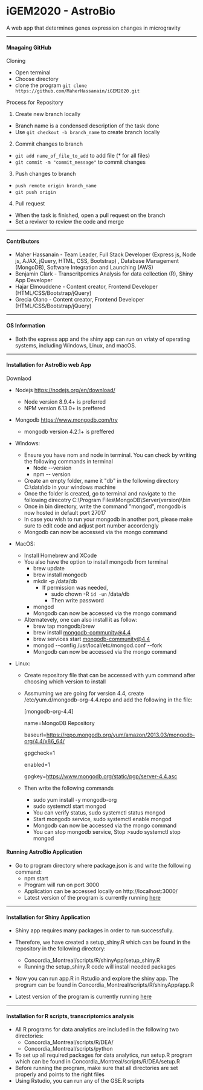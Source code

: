 # iGEM2020 - AstroBio
A web app that determines genes expression changes in microgravity

---------------------------------------------------------------------------------------------------------------------------------------


#### Mnagaing GitHub
  
  Cloning
  
 * Open terminal
 * Choose directory
 * clone the program ```git clone https://github.com/MaherHassanain/iGEM2020.git```
 
Process for Repository

1. Create new branch locally
  * Branch name is a condensed description of the task done
  * Use ```git checkout -b branch_name``` to create branch locally

2. Commit changes to branch
  * ```git add name_of_file_to_add``` to add file (* for all files)
  * ```git commit -m "commit_message"``` to commit changes

3. Push changes to branch
  * ```push remote origin branch_name```
  * ```git push origin```

4. Pull request
  * When the task is finished, open a pull request on the branch
  * Set a reviwer to review the code and merge 
  
---------------------------------------------------------------------------------------------------------------------------------------

#### Contributors

* Maher Hassanain - Team Leader, Full Stack Developer (Express js, Node js, AJAX, jQuery, HTML, CSS, Bootstrap) , Database Management (MongoDB), Software Integration and Launching (AWS)
* Benjamin Clark - Transcritpomics Analysis for data collection (R), Shiny App Developer 
* Hajar Elmouddene - Content creator, Frontend Developer (HTML/CSS/Bootstrap/jQuery)
* Grecia Olano - Content creator, Frontend Developer (HTML/CSS/Bootstrap/jQuery)

---------------------------------------------------------------------------------------------------------------------------------------
 
#### OS Information

* Both the express app and the shiny app can run on vriaty of operating systems, including Windows, Linux, and macOS. 

---------------------------------------------------------------------------------------------------------------------------------------

#### Installation for AstroBio web App

Downlaod
* Nodejs https://nodejs.org/en/download/
    * Node version 8.9.4+ is preferred
    * NPM version 6.13.0+ is preffered
* Mongodb https://www.mongodb.com/try 
    * mongodb version 4.2.1+ is preffered

* Windows:
    * Ensure you have nom and node in terminal. You can check by writing the following commands in terminal
        * Node --version
        * npm -- version 
    * Create an empty folder, name it "db" in the following directory C:\data\db in your windows machine
    * Once the folder is created, go to terminal and navigate to the following direcotry C:\Program Files\MongoDB\Server\(version)\bin
    * Once in bin directory, write the command "mongod", mongodb is now hosted in default port 27017
    * In case you wish to run your mongodb in another port, please make sure to edit code and adjust port number accordengly 
    * Mongodb can now be accessed via the mongo command
    
* MacOS:
    * Install Homebrew and XCode
    * You also have the option to install mongodb from terminal
         * brew update
        * brew install mongodb
        * mkdir -p /data/db
            * If permission was needed, 
                * sudo chown -R `id -un` /data/db
                * Then write password
         * mongod
         * Mongodb can now be accessed via the mongo command
    * Alternatevely, one can also install it as follow:
        * brew tap mongodb/brew
        * brew install mongodb-community@4.4 
        * brew services start mongodb-community@4.4
        * mongod --config /usr/local/etc/mongod.conf --fork
        * Mongodb can now be accessed via the mongo command
    
* Linux:
    * Create repository file that can be accessed with yum command after choosing which version to install
    * Assmuming we are going for version 4.4, create /etc/yum.d/mongodb-org-4.4.repo and add the following in the file:
    
      [mongodb-org-4.4]
      
      name=MongoDB Repository
      
      baseurl=https://repo.mongodb.org/yum/amazon/2013.03/mongodb-org/4.4/x86_64/
      
      gpgcheck=1
      
      enabled=1
      
      gpgkey=https://www.mongodb.org/static/pgp/server-4.4.asc
      
    * Then write the following commands
        * sudo yum install -y mongodb-org
        * sudo systemctl start mongod
        * You can verify status, sudo systemctl status mongod
        * Start mongodb service, sudo systemctl enable mongod
        * Mongodb can now be accessed via the mongo command
        * You can stop mongodb service, Stop >sudo systemctl stop mongod
        
#### Running AstroBio Application

 * Go to program directory where package.json is and write the following command:
    * npm start
    * Program will run on port 3000
    * Application can be accessed locally on http://localhost:3000/
    * Latest version of the program is currently running <a href="http://ec2-3-135-218-7.us-east-2.compute.amazonaws.com:3000/"> here </a>
---------------------------------------------------------------------------------------------------------------------------------------

#### Installation for Shiny Application

* Shiny app requires many packages in order to run successfully. 
* Therefore, we have created a setup_shiny.R which can be found in the repository in the following directory:
    * Concordia_Montreal/scripts/R/shinyApp/setup_shiny.R 
    * Running the setup_shiny.R code will install needed packages
* Now you can run app.R in Rstudio and explore the shiny app. The program can be found in Concordia_Montreal/scripts/R/shinyApp/app.R

* Latest version of the program is currently running <a href="http://ec2-3-16-161-145.us-east-2.compute.amazonaws.com:3838/shinyApp/"> here </a>

---------------------------------------------------------------------------------------------------------------------------------------

#### Installation for R scripts, transcriptomics analysis

* All R programs for data analytics are included in the following two directories: 
    * Concordia_Montreal/scripts/R/DEA/  
    * Concordia_Montreal/scripts/python
 * To set up all required packages for data analytics, run setup.R program which can be found in Concordia_Montreal/scripts/R/DEA/setup.R
 * Before running the program, make sure that all directories are set properly and points to the right files
 * Using Rstudio, you can run any of the GSE.R scripts
